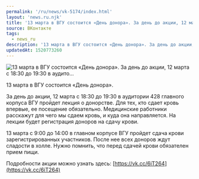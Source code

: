 ```yaml
---
permalink: '/ru/news/vk-5174/index.html'
layout: 'news.ru.njk'
title: '13 марта в ВГУ состоится «День донора». За день до акции, 12 марта с 18:30 до 19:30 в аудито'
source: ВКонтакте
tags:
  - news_ru
description: '13 марта в ВГУ состоится «День донора». За день до акции, 12 марта с 18:30 до 19:30 в аудито…'
updatedAt: 1520773260
---
```

![13 марта в ВГУ состоится «День донора». За день до акции, 12 марта с 18:30 до 19:30 в аудито…](https://sun9-59.userapi.com/impf/c841625/v841625261/79384/miHDu4kWfjg.jpg?size=1200x766&quality=96&proxy=1&sign=d74d0ebe110d56fc36ba40574ccc2326&c_uniq_tag=F6lIcH203lQdyZPwa5Y1j2MLbNpDRSwQgj-2xDmoLGU&type=album)

13 марта в ВГУ состоится «День донора».

За день до акции, 12 марта с 18:30 до 19:30 в аудитории 428 главного корпуса ВГУ пройдет лекция о донорстве. Для тех, кто сдает кровь впервые, ее посещение обязательно. Медицинские работники расскажут для чего мы сдаем кровь, и куда она направляется. На лекции будет регистрация доноров на сдачу крови.

13 марта с 9:00 до 14:00 в главном корпусе ВГУ пройдет сдача крови зарегистрированных участников. После нее всех доноров ждут сладости в холле. Нужно помнить, что перед сдачей крови обязателен прием пищи.

Подробности акции можно узнать здесь: [https://vk.cc/6iT264](https://vk.cc/6iT264)
